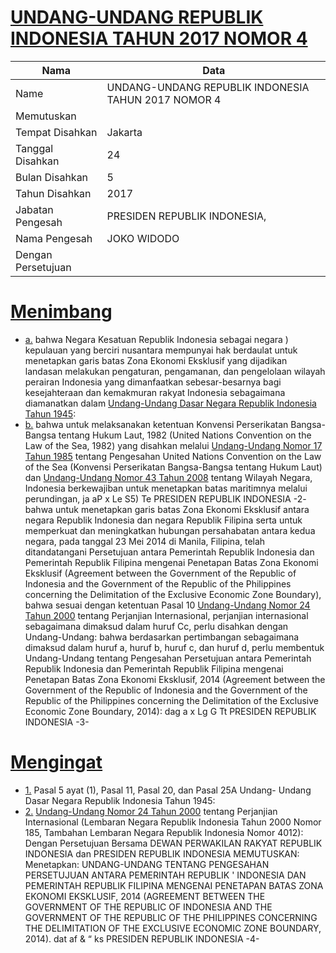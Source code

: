 # [UNDANG-UNDANG REPUBLIK INDONESIA TAHUN 2017 NOMOR 4](http://example.org/legal/document/uu/2017/4)

| Nama | Data |
| ------ | ----- |
|Name|UNDANG-UNDANG REPUBLIK INDONESIA TAHUN 2017 NOMOR 4|
|Memutuskan||
|Tempat Disahkan|Jakarta|
|Tanggal Disahkan|24|
|Bulan Disahkan|5|
|Tahun Disahkan|2017|
|Jabatan Pengesah|PRESIDEN REPUBLIK INDONESIA,|
|Nama Pengesah|JOKO WIDODO|
|Dengan Persetujuan||
# [Menimbang](http://example.org/legal/document/uu/2017/4/menimbang)

* [a.](http://example.org/legal/document/uu/2017/4/menimbang/point/a) bahwa Negara Kesatuan Republik Indonesia sebagai negara ) kepulauan yang berciri nusantara mempunyai hak berdaulat untuk menetapkan garis batas Zona Ekonomi Eksklusif yang dijadikan landasan melakukan pengaturan, pengamanan, dan pengelolaan wilayah perairan Indonesia yang dimanfaatkan sebesar-besarnya bagi kesejahteraan dan kemakmuran rakyat Indonesia sebagaimana diamanatkan dalam [Undang-Undang Dasar Negara Republik Indonesia Tahun 1945](http://example.org/legal/document/uu):
* [b.](http://example.org/legal/document/uu/2017/4/menimbang/point/b) bahwa untuk melaksanakan ketentuan Konvensi Perserikatan Bangsa-Bangsa tentang Hukum Laut, 1982 (United Nations Convention on the Law of the Sea, 1982) yang disahkan melalui [Undang-Undang Nomor 17 Tahun 1985](http://example.org/legal/document/uu/1985/17) tentang Pengesahan United Nations Convention on the Law of the Sea (Konvensi Perserikatan Bangsa-Bangsa tentang Hukum Laut) dan [Undang-Undang Nomor 43 Tahun 2008](http://example.org/legal/document/uu/2008/43) tentang Wilayah Negara, Indonesia berkewajiban untuk menetapkan batas maritimnya melalui perundingan, ja aP x Le S5) Te PRESIDEN REPUBLIK INDONESIA -2- bahwa untuk menetapkan garis batas Zona Ekonomi Eksklusif antara negara Republik Indonesia dan negara Republik Filipina serta untuk memperkuat dan meningkatkan hubungan persahabatan antara kedua negara, pada tanggal 23 Mei 2014 di Manila, Filipina, telah ditandatangani Persetujuan antara Pemerintah Republik Indonesia dan Pemerintah Republik Filipina mengenai Penetapan Batas Zona Ekonomi Eksklusif (Agreement between the Government of the Republic of Indonesia and the Government of the Republic of the Philippines concerning the Delimitation of the Exclusive Economic Zone Boundary), bahwa sesuai dengan ketentuan Pasal 10 [Undang-Undang Nomor 24 Tahun 2000](http://example.org/legal/document/uu/2000/24) tentang Perjanjian Internasional, perjanjian internasional sebagaimana dimaksud dalam huruf Cc, perlu disahkan dengan Undang-Undang: bahwa berdasarkan pertimbangan sebagaimana dimaksud dalam huruf a, huruf b, huruf c, dan huruf d, perlu membentuk Undang-Undang tentang Pengesahan Persetujuan antara Pemerintah Republik Indonesia dan Pemerintah Republik Filipina mengenai Penetapan Batas Zona Ekonomi Eksklusif, 2014 (Agreement between the Government of the Republic of Indonesia and the Government of the Republic of the Philippines concerning the Delimitation of the Exclusive Economic Zone Boundary, 2014): dag a x Lg G Tt PRESIDEN REPUBLIK INDONESIA -3-
# [Mengingat](http://example.org/legal/document/uu/2017/4/mengingat)

* [1.](http://example.org/legal/document/uu/2017/4/mengingat/point/0001) Pasal 5 ayat (1), Pasal 11, Pasal 20, dan Pasal 25A Undang- Undang Dasar Negara Republik Indonesia Tahun 1945:
* [2.](http://example.org/legal/document/uu/2017/4/mengingat/point/0002) [Undang-Undang Nomor 24 Tahun 2000](http://example.org/legal/document/uu/2000/24) tentang Perjanjian Internasional (Lembaran Negara Republik Indonesia Tahun 2000 Nomor 185, Tambahan Lembaran Negara Republik Indonesia Nomor 4012): Dengan Persetujuan Bersama DEWAN PERWAKILAN RAKYAT REPUBLIK INDONESIA dan PRESIDEN REPUBLIK INDONESIA MEMUTUSKAN: Menetapkan: UNDANG-UNDANG TENTANG PENGESAHAN PERSETUJUAN ANTARA PEMERINTAH REPUBLIK ' INDONESIA DAN PEMERINTAH REPUBLIK FILIPINA MENGENAI PENETAPAN BATAS ZONA EKONOMI EKSKLUSIF, 2014 (AGREEMENT BETWEEN THE GOVERNMENT OF THE REPUBLIC OF INDONESIA AND THE GOVERNMENT OF THE REPUBLIC OF THE PHILIPPINES CONCERNING THE DELIMITATION OF THE EXCLUSIVE ECONOMIC ZONE BOUNDARY, 2014). dat af & “ ks PRESIDEN REPUBLIK INDONESIA -4-
